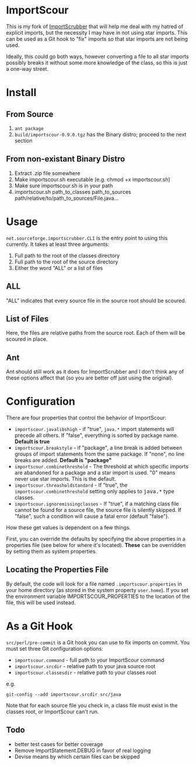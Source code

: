 # ImportScour

This is my fork of [ImportScrubber](http://importscrubber.sourceforge.net) that will help me deal with my hatred of explicit imports, but the necessity I may have in not using star imports.  This can be used as a Git hook to "fix" imports so that star imports are not being used.

Ideally, this could go both ways, however converting a file to all star imports possibly breaks it without some more knowledge of the class, so this is just a one-way street.

# Install

## From Source

1. `ant package`
2. `build/importscour-0.9.0.tgz` has the Binary distro; proceed to the next section

## From non-existant Binary Distro

1. Extract .zip file somewhere
2. Make importscour.sh executable (e.g. chmod +x importscour.sh)
3. Make sure importscour.sh is in your path
4. importscour.sh path_to_classes path_to_sources path/relative/to/path_to_sources/File.java...

# Usage

`net.sourceforge.importscrubber.CLI` is the entry point to using this currently.  It takes at least three arguments:

1. Full path to the root of the classes directory
2. Full path to the root of the source directory
3. Either the word "ALL" or a list of files

## ALL

"ALL" indicates that every source file in the source root should be scoured.  

## List of Files

Here, the files are relative paths from the source root.  Each of them will be scoured in place.

## Ant

Ant should still work as it does for ImportScrubber and I don't think any of these options affect that (so you are better off just using the original).

# Configuration

There are four properties that control the behavior of ImportScour:

* `importscour.javalibshigh` - if "true", `java.*` import statements will precede all others.  If "false", everything is sorted by package name.  **Default is true**
* `importscour.breakstyle` - if "package", a line break is added between groups of import statements from the same package.  If "none", no line breaks are added.  **Default is "package"**
* `importscour.combinethreshold` - The threshold at which specific imports are abandoned for a package and a star import is used.  "0" means never use star imports.  This is the default.
* `importscour.threasholdstandard` - If "true", the `importscour.combinethreshold` setting only applies to <tt>java.*</tt> type classes.
* `importscour.ignoremissingclasses` - If "true", if a matching class file cannot be found for a source file, the source file is silently skipped.  If "false", such a condition will cause a fatal error (default "false").

How these get values is dependent on a few things.

First, you can override the defaults by specifying the above properties in a properties file (see below for where it's located).  **These** can be overridden by setting them as system properties.

## Locating the Properties File

By default, the code will look for a file named `.importscour.properties` in your home directory (as stored in the system property `user.home`).  If you set the environment variable IMPORTSCOUR_PROPERTIES to the location of the file, this will be used instead.

# As a Git Hook

`src/perl/pre-commit` is a Git hook you can use to fix imports on commit.  You must set three Git configuration options:

* `importscour.command` - full path to your ImportScour command
* `importscour.srcdir` - relative path to your java source root
* `importscour.classesdir` - relative path to your classes root

e.g.

    git-config --add importscour.srcdir src/java

Note that for each source file you check in, a class file must exist in the classes root, or ImportScour can't run.

## Todo

* better test cases for better coverage
* Remove ImportStatement.DEBUG in favor of real logging
* Devise means by which certain files can be skipped
